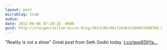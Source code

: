 ```yaml
---
layout: post
microblog: true
audio: 
date: 2013-06-06 07:20:35 -0600
guid: http://craigmcclellan.micro.blog/2013/06/06/t342632108453408768.html
---
```

"Reality is not a show" Great post from Seth Godin today.  [t.co/gyp65ItYa...](http://t.co/gyp65ItYaV)
